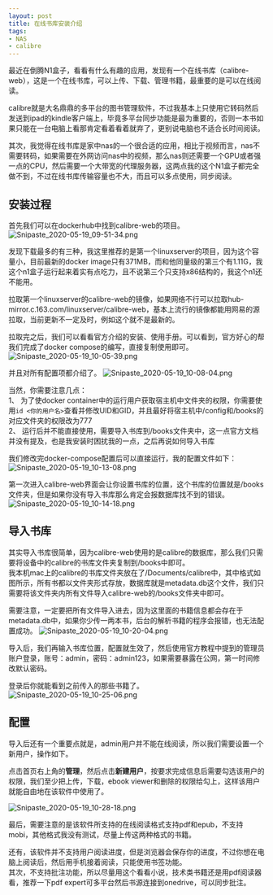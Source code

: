 ```yaml
---
layout: post
title: 在线书库安装介绍
tags:
- NAS
- calibre
---
```


最近在倒腾N1盒子，看看有什么有趣的应用，发现有一个在线书库（calibre-web），这是一个在线书库，可以上传、下载、管理书籍，最重要的是可以在线阅读。

calibre就是大名鼎鼎的多平台的图书管理软件，不过我基本上只使用它转码然后发送到ipad的kindle客户端上，毕竟多平台同步功能是最为重要的，否则一本书如果只能在一台电脑上看那肯定看着看着就弃了，更别说电脑也不适合长时间阅读。

其次，我觉得在线书库是家中nas的一个很合适的应用，相比于视频而言，nas不需要转码，如果需要在外网访问nas中的视频，那么nas则还需要一个GPU或者强一点的CPU，然后需要一个大带宽的代理服务器，这两点我的这个N1盒子都完全做不到，不过在线书库传输容量也不大，而且可以多点使用，同步阅读。

## 安装过程
首先我们可以在dockerhub中找到calibre-web的项目。
![Snipaste_2020-05-19_09-51-34.png](https://i.loli.net/2020/05/19/1i3lhxBtW2gmXQE.png)

发现下载最多的有三种，我这里推荐的是第一个linuxserver的项目，因为这个容量小，目前最新的docker image只有371MB，而和他同量级的第三个有1.11G，我这个n1盒子运行起来着实有点吃力，且不说第三个只支持x86结构的，我这个n1还不能用。

拉取第一个linuxserver的calibre-web的镜像，如果网络不行可以拉取hub-mirror.c.163.com/linuxserver/calibre-web，基本上流行的镜像都能用网易的源拉取，当前更新不一定及时，例如这个就不是最新的。

拉取完之后，我们可以看看官方介绍的安装、使用手册。可以看到，官方好心的帮我们完成了docker compose的编写，直接复制使用即可。
![Snipaste_2020-05-19_10-05-39.png](https://i.loli.net/2020/05/19/9xDynjGBY2ge6OP.png)

并且对所有配置项都介绍了。
![Snipaste_2020-05-19_10-08-04.png](https://i.loli.net/2020/05/19/SlnVYEuLP1AFtjg.png)

当然，你需要注意几点：  
1、 为了使docker container中的运行用户获取宿主机中文件夹的权限，你需要使用`id <你的用户名>`查看并修改UID和GID，并且最好将宿主机中/config和/books的对应文件夹的权限改为777  
2、 运行后并不能直接使用，需要导入书库到/books文件夹中，这一点官方文档并没有提及，也是我安装时困扰我的一点，之后再说如何导入书库

我们修改完docker-compose配置后可以直接运行，我的配置文件如下：
![Snipaste_2020-05-19_10-13-08.png](https://i.loli.net/2020/05/19/QlISnbjKeYxyMcX.png)

第一次进入calibre-web界面会让你设置书库的位置，这个书库的位置就是/books文件夹，但是如果你没有导入书库那么肯定会报数据库找不到的错误。
![Snipaste_2020-05-19_10-14-18.png](https://i.loli.net/2020/05/19/aVFWMGCom9j2Ed6.png)

## 导入书库
其实导入书库很简单，因为calibre-web使用的是calibre的数据库，那么我们只需要将设备中的calibre的书库文件夹复制到/books中即可。  
我本机mac上的calibre的书库文件夹放在了/Documents/calibre中，其中格式如图所示，所有书都以文件夹形式存放，数据库就是metadata.db这个文件，我们只需要将该文件夹内所有文件导入calibre-web的/books文件夹中即可。

需要注意，一定要把所有文件导入进去，因为这里面的书籍信息都会存在于metadata.db中，如果你少传一两本书，后台的解析书籍的程序会报错，也无法配置成功。
![Snipaste_2020-05-19_10-20-04.png](https://i.loli.net/2020/05/19/WKmPCZ59y7gw6YM.png)

导入后，我们再输入书库位置，配置就生效了，然后使用官方教程中提到的管理员账户登录，账号：admin，密码：admin123，如果需要暴露在公网，第一时间修改默认密码。

登录后你就能看到之前传入的那些书籍了。
![Snipaste_2020-05-19_10-25-06.png](https://i.loli.net/2020/05/19/cQizSv8wg7PsO2J.png)


## 配置
导入后还有一个重要点就是，admin用户并不能在线阅读，所以我们需要设置一个新用户，操作如下。

点击首页右上角的**管理**，然后点击**新建用户**，按要求完成信息后需要勾选该用户的权限，我们至少把上传，下载，ebook viewer和删除的权限给勾上，这样该用户就能自由地在该软件中使用了。

![Snipaste_2020-05-19_10-28-18.png](https://i.loli.net/2020/05/19/pY7xFTiQkb4wcR8.png)


最后，需要注意的是该软件所支持的在线阅读格式支持pdf和epub，不支持mobi，其他格式我没有测试，尽量上传这两种格式的书籍。

还有，该软件并不支持用户阅读进度，但是浏览器会保存你的进度，不过你想在电脑上阅读后，然后用手机接着阅读，只能使用书签功能。  
其次，不支持批注功能，所以尽量用这个看看小说，技术类书籍还是用pdf阅读器看，推荐一下pdf expert可多平台然后书源连接到onedrive，可以同步批注。